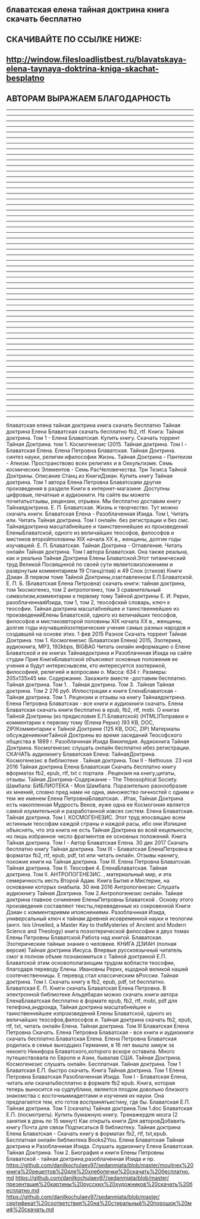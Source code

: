 блаватская елена тайная доктрина книга скачать бесплатно
--------------------------------------------------
СКАЧИВАЙТЕ ПО ССЫЛКЕ НИЖЕ:
--------------------------------------------------
http://window.filesloadlistbest.ru/blavatskaya-elena-taynaya-doktrina-kniga-skachat-besplatno
--------------------------------------------------
АВТОРАМ ВЫРАЖАЕМ БЛАГОДАРНОСТЬ
--------------------------------------------------
--------------------------------------------------
--------------------------------------------------
--------------------------------------------------
--------------------------------------------------
--------------------------------------------------
--------------------------------------------------
--------------------------------------------------
--------------------------------------------------
--------------------------------------------------
--------------------------------------------------
--------------------------------------------------
--------------------------------------------------
--------------------------------------------------
--------------------------------------------------
--------------------------------------------------
--------------------------------------------------
--------------------------------------------------
--------------------------------------------------
--------------------------------------------------
--------------------------------------------------
--------------------------------------------------
--------------------------------------------------
--------------------------------------------------
--------------------------------------------------
--------------------------------------------------
--------------------------------------------------
--------------------------------------------------
--------------------------------------------------
--------------------------------------------------
--------------------------------------------------
--------------------------------------------------
--------------------------------------------------
--------------------------------------------------
--------------------------------------------------
--------------------------------------------------
--------------------------------------------------
--------------------------------------------------
--------------------------------------------------
--------------------------------------------------
--------------------------------------------------
--------------------------------------------------
--------------------------------------------------
--------------------------------------------------
--------------------------------------------------
--------------------------------------------------
--------------------------------------------------
--------------------------------------------------
--------------------------------------------------
--------------------------------------------------
--------------------------------------------------
--------------------------------------------------
--------------------------------------------------
--------------------------------------------------
--------------------------------------------------
--------------------------------------------------
--------------------------------------------------
блаватская елена тайная доктрина книга скачать бесплатно Тайная доктрина Елена Блаватская скачать бесплатно fb2, rtf. Книга: Тайная доктрина. Том 1 - Елена Блаватская. Купить книгу. Скачать торрент Тайная Доктрина. том 1. Космогенезис (2015. Тайная доктрина. Том I - Блаватская Елена. Елена Петровна Блаватская. Тайная Доктрина. синтез науки, религии ифилософии  Жизнь. Тайная Доктрина - Пантеизм - Атеизм. Пространствово всех религиях и в Оккультизме. Семь космических Элементов - Семь РасЧеловечества. Три Тезиса Тайной Доктрины. Описание Станц из КнигиДзиан. Купить книгу Тайная доктрина. Том 1 автора Елена Петровна Блаватскаяи другие произведения в разделе Книги в интернет-магазине .Доступны цифровые, печатные и аудиокниги. На сайте вы можете почитатьотзывы, рецензии, отрывки. Мы бесплатно доставим книгу Тайнаядоктрина. Е. П. Блаватская. Жизнь и творчество. Тут можно скачать книги. Блаватская Елена - Разоблаченная Изида. Том I, Читать или. Читать Тайная доктрина. Том I онлайн. без регистрации и без смс. Тайнаядоктрина  масштабнейшее и таинственнейшее из произведений ЕленыБлаватской, одного из величайших теософов, философов и мистиков второйполовины XIX  начала XX в., женщины, долгие годы изучавшей. Е. П. Блаватская. Тайная Доктрина - Оглавление. Читать онлайн Тайная доктрина. Том I автора Блаватская. Она также реальна, как и реальна Тайная Доктрина Елены Блаватской.Этот титанический труд Великой Посвящнной по своей сути являетсяизложением и разврнутым комментарием 19 Станц(глав) и 49 Слок (стихов) Книги Дзиан .В первом томе Тайной Доктрины,озаглавленном Е.П.Блаватской. Е. П. Б. (Блаватская Елена Петровна) скачать книги: тайная доктрина, том 1космогенез, том 2 антропогенез, том 3 сравнительный символизм,комментарии к первому тому Тайной доктрины Е. И. Рерих, разоблаченнаяИзида, том 1, том 2, теософский словарь, ключ к теософии. Тайная доктрина  масштабнейшее и таинственнейшее из произведенийЕлены Блаватской, одного из величайших теософов, философов и мистиковвторой половины XIX  начала XX в., женщины, долгие годы изучавшейэзотерические учения самых разных народов  и создавшей на основе этих. 1 фев 2015  Разное  Скачать торрент Тайная Доктрина. том 1. Космогенезис (Блаватская Елена) 2015, Эзотерика, аудиокнига, MP3, 192kbps, BIGBAG
Читать онлайн информацию о Елене Блаватской и ее книгах Тайнаядоктрина и Разоблачнная Изида на сайте студии Прия  КнигиБлаватской объясняют основные положения ее учения и будут интереснывсем, кто интересуется эзотерикой, философией, религией и вопросами о. Масса: 634 г. Размеры: 205x135x45 мм. Содержание. Закажите вместе -доставим бесплатно. Тайная доктрина. Том 1. . Тайная доктрина. Том 3. .Тайная  Тайная доктрина. Том 2 276 руб. Иллюстрации к книге ЕленаБлаватская - Тайная доктрина. Том 1. Рецензии и отзывы на книгу Тайнаядоктрина. Елена Петровна Блаватская - все книги и аудиокниги скачать. Елена Блаватская  скачать книги бесплатно в epub, fb2, rtf, mobi. О книгах Тайной Доктрины (из предисловия Е.П.Блаватской) (HTML)Поправки и комментарии к первому тому (Елена Рерих) (93 KB, DOC, ZIP)Комментарии к Тайной Доктрине (125 KB, DOC, ZIP) Материалы обсуждениякнигТайной Доктрины во время заседаний Теософского общества в 1889 г. Разоблачнная Изида  Википедия. Аудиокнига Тайная Доктрина. Космогенезис слушать онлайн бесплатно ибез регистрации.  СКАЧАТЬ аудиокнигу Блаватская Елена: ТайнаяДоктрина. Космогенезис в библиотеке . Тайная доктрина. Том II - Nethouse. 23 ноя 2016  Тайная доктрина Елена Блаватская  Скачать бесплатно книгу вформатах fb2, epub, rtf, txt с портала . Рецензия на книгу,цитаты, отзывы. Тайная Доктрина-Содержание - The Theosophical Society. Шамбала: БИБЛИОТЕКА - Моя Шамбала. Поразительно разнообразие их мнений, словно пред нами не одна, амножество личностей с одним и тем же именем Елена ПетровнаБлаватская. . Итак, Тайная Доктрина есть накопленная Мудрость Веков, иуже одна ее Космогония является самой изумительной и разработанной извсех систем. Елена Блаватская. Тайная доктрина. Том I. КОСМОГЕНЕЗИС. Этот труд япосвящаю всем истинным теософам каждой страны и каждой расы, ибо они Излишне объяснять, что эта книга не есть Тайная Доктрина во всей еецельности, но лишь избранное число фрагментов ее основных положений. Книга Тайная доктрина. Том I - Автор Блаватская Елена. 30 дек 2017  Скачать бесплатно книгу Тайная доктрина. Том III - Блаватская ЕленаПетровна в форматах fb2, rtf, epub, pdf, txt или читать онлайн. Отзывы накнигу, похожие книги на Тайная доктрина. Том III.
Елена Петровна Блаватская. Тайная доктрина. Том II. Теософия  4. ЕленаБлаватская. Тайная доктрина. Том II. АНТРОПОГЕНЕЗИС.     ,      материальный мир, и эта семеричность иесть Второй Адам. Книга Бытия и Мистерии, на основании которых онабыла. 30 янв 2016  Антропогенезис Слушать аудиокнигу Тайная Доктрина. Том 2.Антропогенезис онлайн. Тайная доктрина  главное сочинение ЕленыПетровны Блаватской . Основу этого произведения составляют тексты,переведенные из сокровенной Книги Дзиан с комментариями ипояснениями. Разоблачнная Изида, универсальный ключ к тайнам древней исовременной науки и теологии (англ. Isis Unveiled, a Master Key to theMysteries of Ancient and Modern Science and Theology)  книга поэзотерической философии в двух томах Елены Петровны Блаватской.Работа над книгой. Блаватская. Эзотерические тайные знания о человеке. КНИГА ДЗИАН (полная версия)  Тайная доктрина Иисуса. Впервые русскоязычный читатель смог в полном объме познакомиться с Тайной доктриной Е.П. Блаватской  этим основополагающим трудом вобласти теософии,  благодаря переводу Елены. Ивановны Рерих, ещодной великой нашей соотечественницы. Е перевод стал классическим вРоссии. Тайная доктрина. Том I. Скачать книгу в fb2, epub, pdf, txt бесплатно. Блаватская Е. П. Книги скачать  Блаватская Елена Петровна. В электронной библиотеке Альдебаран можно скачать книги автора ЕленаБлаватская бесплатно в формате epub, fb2, rtf, mobi, pdf для телефона,андроида,  Тайная доктрина  масштабнейшее и таинственнейшее изпроизведений Елены Блаватской, одного из величайших теософов,философов и. Тайная доктрина скачать fb2, epub, rtf, txt, читать онлайн  Елена. Тайная доктрина. Том III Блаватская Елена Петровна Скачать. Елена Петровна Блаватская - все книги и аудиокниги скачать бесплатно.Блаватская Елена. Елена Петровна Блаватская родилась в семье выходцаиз Германии, в 16 лет вышла замуж за некоего Никифора Блаватского,которого вскоре оставила. Много путешествовала по Европе и Азии, бывалав США. Тайная Доктрина. Космогенезис слушать онлайн. Бесплатная. Тайная доктрина. Том 1  Блаватская Е.П.  быстро скачать. Книга Тайная доктрина. Том 1 Елена Петровна Блаватская
Разоблаченная Изида. Том I - Блаватская Елена, читать или скачатьбесплатно в формате fb2 epub.  Книга, которая теперь выносится на судпублики, является плодом довольно близкого знакомства с восточнымиадептами и изучения их науки. Она предлагается тем, кто готов воспринятьистину, где бы. Блаватская Е.П.  Тайная доктрина. Том 1 (скачать)  Тайная доктрина.Том 1.doc  Блаватская Е.П. (посмотреть). Купить бумажную книгу. Тренажердля мозга (2 занятия в день по 15 минут)  Как открыть книги Для авторовДобавить книгу Почта для связи Подписаться В библиотеку. Тайная доктрина Елена Блаватская - Скачать книгу в форматах fb2, rtf, txt,epub. Бесплатная онлайн библиотека Books2You. Елена Блаватская Тайная доктрина и Разоблачнная Изида. Слушать аудиокнигу Елена Блаватская. Тайная Доктрина. Том 2. Биография и книги Елены Петровны Блаватской - тайная доктрина,разоблаченная Изида и пр.
https://github.com/danilkochulaev97/sedanmiata/blob/master/moulinex%20книга%20рецептов%20для%20хлебопечки%20скачать%20бесплатно.md
https://github.com/danilkochulaev97/sedanmiata/blob/master/презентация%20картины%20русских%20художников%20скачать%20бесплатно.md
https://github.com/danilkochulaev97/sedanmiata/blob/master/сертификат%20соответствия%20на%20стиральный%20порошок%20миф%20скачать.md
